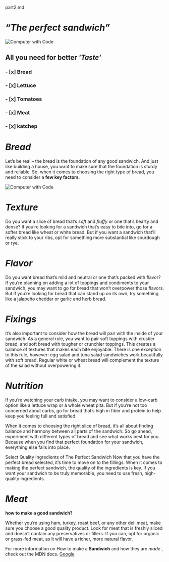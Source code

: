 part2.md 
# *“The perfect sandwich”*

![Computer with Code ](https://miro.medium.com/v2/resize:fit:720/format:webp/1*ZVC8YmBc8JbLoTn_zVlDFg@2x.jpeg)




##  All you need for better ***'Taste'***
### - [x] Bread 
### - [x] Lettuce
### - [x] Tomatoes
### - [x] Meat 
### - [x] katchep





# *Bread*
Let’s be real – the bread is the foundation of any good sandwich. And just like building a house, you want to make sure that the foundation is sturdy and reliable. So, when it comes to choosing the right type of bread, you need to consider a **few key factors**.

![Computer with Code](https://encrypted-tbn0.gstatic.com/images?q=tbn:ANd9GcQLXfz-J9zdC_UUrKwrYwqBuiKAA0eFb2ACNA&s)

# *Texture* 
Do you want a slice of bread that’s *soft* and *fluffy* or one that’s hearty and dense? If you’re looking for a sandwich that’s easy to bite into, go for a softer bread like wheat or white bread. But if you want a sandwich that’ll really stick to your ribs, opt for something more substantial like sourdough or rye.

# *Flavor* 
Do you want bread that’s mild and neutral or one that’s packed with flavor? If you’re planning on adding a lot of toppings and condiments to your sandwich, you may want to go for bread that won’t overpower those flavors. But if you’re looking for bread that can stand up on its own, try something like a jalapeño cheddar or garlic and herb bread.

# *Fixings*
It’s also important to consider how the bread will pair with the inside of your sandwich. As a general rule, you want to pair soft toppings with crustier bread, and soft bread with tougher or crunchier toppings. This creates a balance of textures that makes each bite enjoyable. There is one exception to this rule, however: egg salad and tuna salad sandwiches work beautifully with soft bread. Regular white or wheat bread will complement the texture of the salad without overpowering it.

# *Nutrition* 
If you’re watching your carb intake, you may want to consider a low-carb option like a lettuce wrap or a whole wheat pita. But if you’re not too concerned about carbs, go for bread that’s high in fiber and protein to help keep you feeling full and satisfied.


When it comes to choosing the right slice of bread, it’s all about finding balance and harmony between all parts of the sandwich. So go ahead, experiment with different types of bread and see what works best for you. Because when you find that perfect foundation for your sandwich, everything else falls into place.

Select Quality Ingredients of The Perfect Sandwich
Now that you have the perfect bread selected, it’s time to move on to the fillings. When it comes to making the perfect sandwich, the quality of the ingredients is key. If you want your sandwich to be truly memorable, you need to use fresh, high-quality ingredients.

# *Meat* 
**how to make a good sandwich?**

Whether you’re using ham, turkey, roast beef, or any other deli meat, make sure you choose a good quality product. Look for meat that is freshly sliced and doesn’t contain any preservatives or fillers. If you can, opt for organic or grass-fed meat, as it will have a richer, more natural flavor.



For more information on How to make a **Sandwich** and how they are *made* , check out the MDN docs. 
[Google](https://fitmencook.com/)
